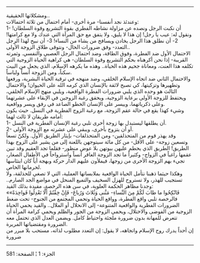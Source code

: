 ------------------------------------------------------------------------

ومشكلاتها الحقيقية..  
وعندئذ نجد أنفسنا- مرة أخرى- أمام احتمال من ثلاثة احتمالات:  
1- أن نكبت الرجل ونصده عن مزاولة نشاطه الفطري بقوة التشريع وقوة السلطان!
ونقول له: عيب يا رجل! إن هذا لا يليق، ولا يتفق مع حق المرأة التي عندك
ولا مع كرامتها! 2- أن نطلق هذا الرجل يخادن ويسافح من يشاء من النساء! 3-
أن نبيح لهذا الرجل التعدد- وفق ضرورات الحال- ونتوقى طلاق الزوجة
الأولى..  
الاحتمال الأول ضد الفطرة، وفوق الطاقة، وضد احتمال الرجل العصبي والنفسي.
وثمرته القريبة- إذا نحن أكرهناه بحكم التشريع وقوة السلطان- هي كراهية
الحياة الزوجية التي تكلفه هذا العنت، ومعاناة جحيم هذه الحياة.. وهذه ما
يكرهه الإسلام، الذي يجعل من البيت سكناً، ومن الزوجة أنساً ولباساً.  
والاحتمال الثاني ضد اتجاه الإسلام الخلقي، وضد منهجه في ترقية الحياة
البشرية، ورفعها وتطهيرها وتزكيتها، كي تصبح لائقة بالإنسان الذي كرمه الله
على الحيوان! والاحتمال الثالث هو وحده الذي يلبي ضرورات الفطرة الواقعية،
ويلبي منهج الإسلام الخلقي، ويحتفظ للزوجة الأولى برعاية الزوجية، ويحقق
رغبة الزوجين في الإبقاء على عشرتهما وعلى ذكرياتهما، وييسر على الإنسان
الخطو الصاعد في رفق ويسر وواقعية.  
وشيء كهذا يقع في حالة عقم الزوجة، مع رغبة الزوج الفطرية في النسل. حيث
يكون أمامه طريقان لا ثالث لهما:  
1- أن يطلقها ليستبدل بها زوجة أخرى تلبي رغبة الإنسان الفطرية في النسل.  
2- أو أن يتزوج بأخرى، ويبقي على عشرته مع الزوجة الأولى.  
وقد يهذر قوم من المتحذلقين- ومن المتحذلقات- بإيثار الطريق الأول. ولكنّ
تسعاً وتسعين زوجة- على الأقل- من كل مائة سيتوجهن باللعنة إلى من يشير على
الزوج بهذا الطريق! الطريق الذي يحطم عليهن بيوتهن بلا عوض منظور- فقلما
تجد العقيم وقد تبين عقمها راغباً في الزواج- وكثيراً ما تجد الزوجة العاقر
أنساً واسترواحاً في الأطفال الصغار، تجيء بهم الزوجة الأخرى من زوجها،
فيملأون عليهم الدار حركة وبهجة أياً كان ابتئاسها لحرمانها الخاص.  
وهكذا حيثما ذهبنا نتأمل الحياة الواقعية بملابساتها العملية، التي لا تصغي
للحذلقة، ولا تستجيب للهذر، ولا تستروح للهزل السخيف والتميع المنحل في
مواضع الجد الصارم.. وجدنا مظاهر الحكمة العلوية، في سن هذه الرخصة، مقيدة
بذلك القيد:  
«فَانْكِحُوا ما طابَ لَكُمْ مِنَ النِّساءِ- مَثْنى وَثُلاثَ وَرُباعَ- فَإِنْ خِفْتُمْ أَلَّا تَعْدِلُوا
فَواحِدَةً» فالرخصة تلبي واقع الفطرة، وواقع الحياة وتحمي المجتمع من الجنوح-
تحت ضغط الضرورات الفطرية والواقعية المتنوعة- إلى الانحلال أو الملال..
والقيد يحمي الحياة الزوجية من الفوضى والاختلال، ويحمي الزوجة من الجور
والظلم ويحمي كرامة المرأة أن تتعرض للمهانة بدون ضرورة ملجئة واحتياط
كامل. ويضمن العدل الذي تحتمل معه الضرورة ومقتضياتها المريرة.  
إن أحداً يدرك روح الإسلام واتجاهه، لا يقول: إن التعدد مطلوب لذاته، مستحب
بلا مبرر من ضرورة

------------------------------------------------------------------------

الجزء: 1 ¦ الصفحة: 581
